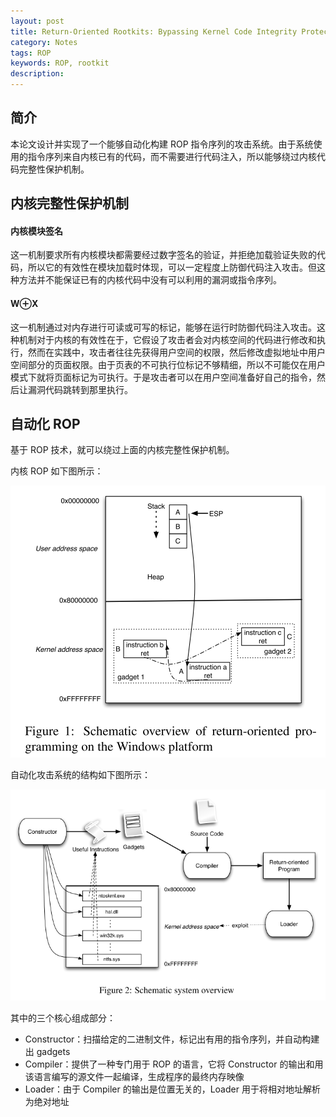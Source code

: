 ```yaml
---
layout: post
title: Return-Oriented Rootkits: Bypassing Kernel Code Integrity Protection Mechanisms
category: Notes
tags: ROP
keywords: ROP, rootkit
description:
---
```



## 简介
本论文设计并实现了一个能够自动化构建 ROP 指令序列的攻击系统。由于系统使用的指令序列来自内核已有的代码，而不需要进行代码注入，所以能够绕过内核代码完整性保护机制。


## 内核完整性保护机制
#### 内核模块签名
这一机制要求所有内核模块都需要经过数字签名的验证，并拒绝加载验证失败的代码，所以它的有效性在模块加载时体现，可以一定程度上防御代码注入攻击。但这种方法并不能保证已有的内核代码中没有可以利用的漏洞或指令序列。

#### W⊕X
这一机制通过对内存进行可读或可写的标记，能够在运行时防御代码注入攻击。这种机制对于内核的有效性在于，它假设了攻击者会对内核空间的代码进行修改和执行，然而在实践中，攻击者往往先获得用户空间的权限，然后修改虚拟地址中用户空间部分的页面权限。由于页表的不可执行位标记不够精细，所以不可能仅在用户模式下就将页面标记为可执行。于是攻击者可以在用户空间准备好自己的指令，然后让漏洞代码跳转到那里执行。


## 自动化 ROP
基于 ROP 技术，就可以绕过上面的内核完整性保护机制。

内核 ROP 如下图所示：

![](/post_pic/rop.png)


自动化攻击系统的结构如下图所示：

![](/post_pic/rop_overview.png)

其中的三个核心组成部分：
- Constructor：扫描给定的二进制文件，标记出有用的指令序列，并自动构建出 gadgets
- Compiler：提供了一种专门用于 ROP 的语言，它将 Constructor 的输出和用该语言编写的源文件一起编译，生成程序的最终内存映像
- Loader：由于 Compiler 的输出是位置无关的，Loader 用于将相对地址解析为绝对地址
